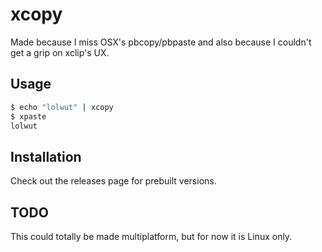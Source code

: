 # xcopy

Made because I miss OSX's pbcopy/pbpaste and also because I couldn't get a grip on xclip's UX.

## Usage

```bash
$ echo "lolwut" | xcopy
$ xpaste
lolwut
```

## Installation

Check out the releases page for prebuilt versions.

## TODO

This could totally be made multiplatform, but for now it is Linux only.
